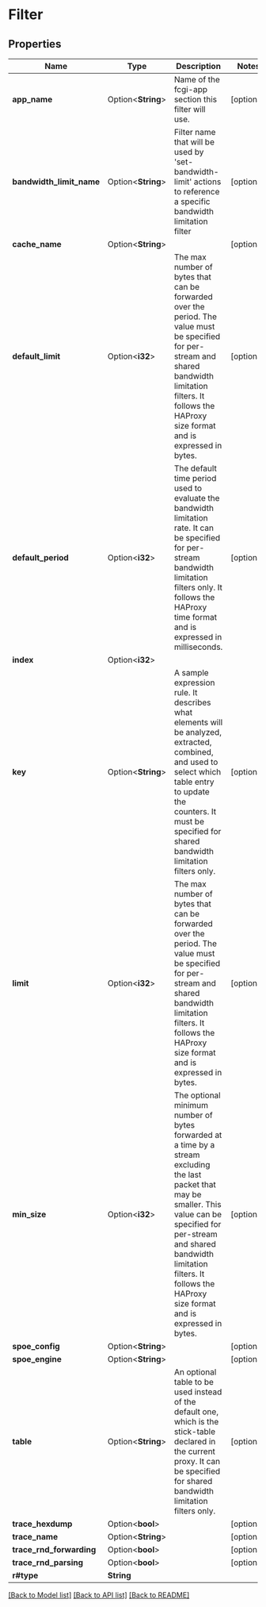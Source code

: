 # Filter

## Properties

Name | Type | Description | Notes
------------ | ------------- | ------------- | -------------
**app_name** | Option<**String**> | Name of the fcgi-app section this filter will use. | [optional]
**bandwidth_limit_name** | Option<**String**> | Filter name that will be used by 'set-bandwidth-limit' actions to reference a specific bandwidth limitation filter | [optional]
**cache_name** | Option<**String**> |  | [optional]
**default_limit** | Option<**i32**> | The max number of bytes that can be forwarded over the period. The value must be specified for per-stream and shared bandwidth limitation filters. It follows the HAProxy size format and is expressed in bytes. | [optional]
**default_period** | Option<**i32**> | The default time period used to evaluate the bandwidth limitation rate. It can be specified for per-stream bandwidth limitation filters only. It follows the HAProxy time format and is expressed in milliseconds. | [optional]
**index** | Option<**i32**> |  | 
**key** | Option<**String**> | A sample expression rule. It describes what elements will be analyzed, extracted, combined, and used to select which table entry to update the counters. It must be specified for shared bandwidth limitation filters only. | [optional]
**limit** | Option<**i32**> | The max number of bytes that can be forwarded over the period. The value must be specified for per-stream and shared bandwidth limitation filters. It follows the HAProxy size format and is expressed in bytes. | [optional]
**min_size** | Option<**i32**> | The optional minimum number of bytes forwarded at a time by a stream excluding the last packet that may be smaller. This value can be specified for per-stream and shared bandwidth limitation filters. It follows the HAProxy size format and is expressed in bytes. | [optional]
**spoe_config** | Option<**String**> |  | [optional]
**spoe_engine** | Option<**String**> |  | [optional]
**table** | Option<**String**> | An optional table to be used instead of the default one, which is the stick-table declared in the current proxy. It can be specified for shared bandwidth limitation filters only. | [optional]
**trace_hexdump** | Option<**bool**> |  | [optional]
**trace_name** | Option<**String**> |  | [optional]
**trace_rnd_forwarding** | Option<**bool**> |  | [optional]
**trace_rnd_parsing** | Option<**bool**> |  | [optional]
**r#type** | **String** |  | 

[[Back to Model list]](../README.md#documentation-for-models) [[Back to API list]](../README.md#documentation-for-api-endpoints) [[Back to README]](../README.md)


